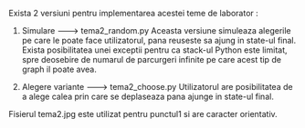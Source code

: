 Exista 2 versiuni pentru implementarea acestei teme de laborator : 

1. Simulare ---> tema2_random.py
    Aceasta versiune simuleaza alegerile pe care le poate face utilizatorul, pana reuseste sa ajung in state-ul final. Exista posibilitatea
 unei exceptii pentru ca stack-ul Python este limitat, spre deosebire de numarul de parcurgeri infinite pe care acest tip de graph il poate avea.
 
 
2. Alegere variante ---> tema2_choose.py
    Utilizatorul are posibilitatea de a alege calea prin care se deplaseaza pana ajunge in state-ul final.
    
  Fisierul tema2.jpg este utilizat pentru punctul1 si are caracter orientativ.
